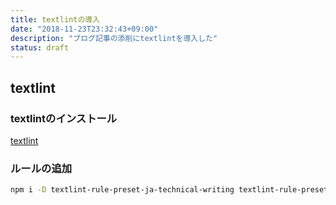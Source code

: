 ```yaml
---
title: textlintの導入
date: "2018-11-23T23:32:43+09:00"
description: "ブログ記事の添削にtextlintを導入した"
status: draft
---
```



## textlint

### textlintのインストール

[textlint](https://github.com/textlint/textlint)

### ルールの追加

```sh
npm i -D textlint-rule-preset-ja-technical-writing textlint-rule-preset-jtf-style textlint-rule-spellcheck-tech-word
```

